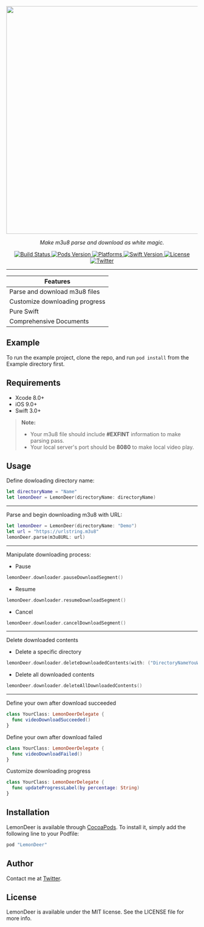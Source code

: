 <p align="center">
  <img src="https://raw.githubusercontent.com/hipposan/LemonDeer/master/Resources/LemonDeer-logo.png" width=600 />
  <p align="center"><i>Make m3u8 parse and download as white magic.</i></p>
</p>

<p align="center">
  <a href="https://travis-ci.org/hipposan/LemonDeer">
    <img src="http://img.shields.io/travis/hipposan/LemonDeer.svg?style=flat" alt="Build Status">
  </a>
  <a href="http://cocoapods.org/pods/LemonDeer">
    <img src="https://img.shields.io/cocoapods/v/LemonDeer.svg?style=flat?colorB=7761c8" alt="Pods Version">
  </a>
  <a href="http://cocoapods.org/pods/LemonDeer">
    <img src="https://img.shields.io/cocoapods/p/LemonDeer.svg?style=flat?colorB=cf649a" alt="Platforms">
  </a>
  <a href="https://swift.org/">
    <img src="https://img.shields.io/badge/Swift-3.1-orange.svg" alt="Swift Version">
  </a>
  <a href="https://raw.githubusercontent.com/hipposan/LemonDeer/master/LICENSE">
    <img src="https://img.shields.io/github/license/mashape/apistatus.svg" alt="License">
  </a>
   <a href="https://twitter.com/zzy0600">
    <img src="https://img.shields.io/badge/Twitter-%40zzy0600-blue.svg" alt="Twitter">
  </a>
</p>

___________________

Features|
------------------------------- |
Parse and download m3u8 files|
Customize downloading progress|
Pure Swift|
Comprehensive Documents|


## Example
To run the example project, clone the repo, and run `pod install` from the Example directory first.


## Requirements
* Xcode 8.0+
* iOS 9.0+
* Swift 3.0+

> **Note:**
> * Your m3u8 file should include **#EXFINT** information to make parsing pass.
> * Your local server's port should be **8080** to make local video play.


## Usage
Define dowloading directory name:

```swift
let directoryName = "Name"
let lemonDeer = LemonDeer(directoryName: directoryName)
```
____________

Parse and begin downloading m3u8 with URL:

```swift
let lemonDeer = LemonDeer(directoryName: "Demo")
let url = "https://urlstring.m3u8"
lemonDeer.parse(m3u8URL: url)
```
____________

Manipulate downloading process:
* Pause

```swift
lemonDeer.downloader.pauseDownloadSegment()
```

* Resume

```swift
lemonDeer.downloader.resumeDownloadSegment()
```

* Cancel

```swift
lemonDeer.downloader.cancelDownloadSegment()
```
____________

Delete downloaded contents
* Delete a specific directory

```swift
lemonDeer.downloader.deleteDownloadedContents(with: ("DirectoryNameYouWantToDelete")
```

* Delete all downloaded contents

```swift
lemonDeer.downloader.deleteAllDownloadedContents()
```
____________

Define your own after download succeeded

```swift
class YourClass: LemonDeerDelegate {
  func videoDownloadSucceeded()
}
```

Define your own after download failed

```swift
class YourClass: LemonDeerDelegate {
  func videoDownloadFailed()
}
```

Customize downloading progress

```swift
class YourClass: LemonDeerDelegate {
  func updateProgressLabel(by percentage: String)
}
```

## Installation
LemonDeer is available through [CocoaPods](http://cocoapods.org). To install
it, simply add the following line to your Podfile:

```ruby
pod "LemonDeer"
```

## Author
Contact me at [Twitter](https://twitter.com/zzy0600).


## License
LemonDeer is available under the MIT license. See the LICENSE file for more info.
